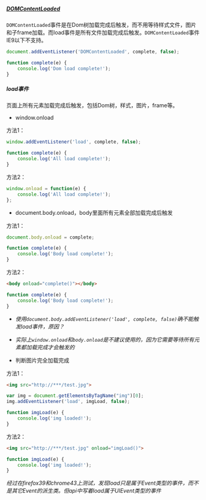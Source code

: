 ##### [DOMContentLoaded](https://developer.mozilla.org/en-US/docs/Web/Events/DOMContentLoaded)

`DOMContentLoaded`事件是在Dom树加载完成后触发，而不用等待样式文件，图片和子frame加载。而load事件是所有文件加载完成后触发。`DOMContentLoaded`事件IE9以下不支持。

```javascript
document.addEventListener('DOMContentLoaded', complete, false);

function complete(e) {
    console.log('Dom load complete!');
}
```

##### load事件

页面上所有元素加载完成后触发，包括Dom树，样式，图片，frame等。

* window.onload

方法1：

```javascript
window.addEventListener('load', complete, false);

function complete(e) {
    console.log('All load complete!');
}
```
方法2：

```javascript
window.onload = function(e) {
    console.log('All load complete!');
};
```

* document.body.onload，body里面所有元素全部加载完成后触发

方法1：

```javascript
document.body.onload = complete;

function complete(e) {
    console.log('Body load complete!');
}
```

方法2：

```html
<body onload="complete()"></body>
```
```javascript
function complete(e) {
    console.log('Body load complete!');
}
```

* *使用`document.body.addEventListener('load', complete, false)`确不能触发load事件，原因？*
* *实际上`window.onload`和`body.onload`是不建议使用的，因为它需要等待所有元素都加载完成才会触发的*

* 判断图片完全加载完成

方法1：

```html
<img src="http://***/test.jpg">
```
```javascript
var img = document.getElementsByTagName("img")[0];
img.addEventListener('load', imgLoad, false);

function imgLoad(e) {
    console.log('img loaded!');
}
```

方法2：

```html
<img src="http://***/test.jpg" onload="imgLoad()">
```
```javascript
function imgLoad(e) {
    console.log('img loaded!');
}
```
*经过在firefox39和chrome43上测试，发现load只是属于Event类型的事件，而不是其它Event的派生类。但api中写着load属于UIEvent类型的事件*
